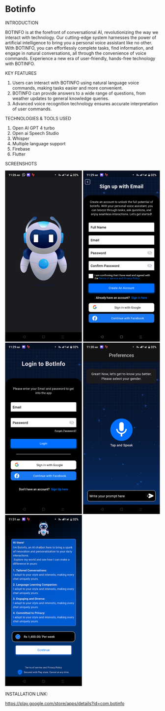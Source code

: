 # Botinfo


INTRODUCTION

BOTINFO is at the forefront of conversational AI, revolutionizing the way we interact with technology. Our cutting-edge system harnesses the power of artificial intelligence to bring you a personal voice assistant like no other. With BOTINFO, you can effortlessly complete tasks, find information, and engage in natural conversations, all through the convenience of voice commands. Experience a new era of user-friendly, hands-free technology with BOTINFO.

KEY FEATURES
1. Users can interact with BOTINFO using natural language voice commands, making tasks easier and more convenient.
2. BOTINFO can provide answers to a wide range of questions, from weather updates to general knowledge queries.
3. Advanced voice recognition technology ensures accurate interpretation of user commands.

TECHNOLOGIES & TOOLS USED

1. Open AI GPT 4 turbo
2. Open ai Speech Studio
3. Whisper
4. Multiple language support
5. Firebase
6. Flutter

SCREENSHOTS

<img src = "1.png" width ="250" /> <img src = "2.png" width ="250" /> <img src = "3.png" width ="250" /> <img src = "4.png" width ="250" /> <img src = "5.png" width ="250" />

INSTALLATION LINK:

https://play.google.com/store/apps/details?id=com.botinfo
